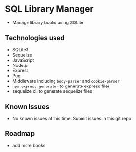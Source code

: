# SQL Library Manager

* Manage library books using SQLite 


## Technologies used

* SQLite3
* Sequelize
* JavaScript
* Node.js
* Express
* Pug
* Middleware including ```body-parser``` and ```cookie-parser```
* ```npx express generator``` to generate express files
* sequelize cli to generate sequelize files

## Known Issues
* No known issues at this time. Submit issues in this git repo

## Roadmap
* add more books